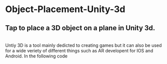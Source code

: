 # Object-Placement-Unity-3d
<h2><b>Tap to place a 3D object on a plane in Unity 3d.</b></h2>
<br>
Untiy 3D is a tool mainly dedicted to creating games but it can also be used for a wide veriety of different things such as AR developent for IOS and Android.
In the following code
